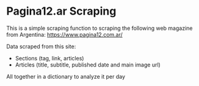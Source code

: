 
# Pagina12.ar Scraping

This is a simple scraping function to scraping the following web magazine from Argentina: https://www.pagina12.com.ar/

Data scraped from this site:
- Sections (tag, link, articles)
- Articles (title, subtitle, published date and main image url)

All together in a dictionary to analyze it per day


